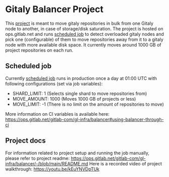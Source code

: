 # Gitaly Balancer Project

This [project](https://gitlab.com/gitlab-com/gl-infra/balancer) is meant to move gitaly repositories in bulk from one Gitaly node to another, in case of storage/disk saturation. The project is hosted on ops.gitlab.net and runs [scheduled job](https://ops.gitlab.net/gitlab-com/gl-infra/balancer/-/pipeline_schedules) to detect overloaded gitaly nodes and pick one (configurable) of them to move repositories away from it to a gitaly node with more available disk space. It currently moves around 1000 GB of project repositories on each run.

## Scheduled job

Currently [scheduled job](https://ops.gitlab.net/gitlab-com/gl-infra/balancer/-/pipeline_schedules) runs in production once a day at 01:00 UTC with following configurations (set via job variables):

- SHARD_LIMIT: 1 (Selects single shard to move repositories from)
- MOVE_AMOUNT: 1000 (Moves 1000 GB of projects or less)
- MOVE_LIMIT: -1 (There is no limit on the amount of repositories to move)

More information on CI variables is available here: <https://ops.gitlab.net/gitlab-com/gl-infra/balancer#using-balancer-through-ci>

## Project docs

For information related to project setup and running the job manually, please refer to project readme: <https://ops.gitlab.net/gitlab-com/gl-infra/balancer/-/blob/main/README.md>
Here is a recorded video of project walkthrough: <https://youtu.be/kEuYNVDpTUk>
